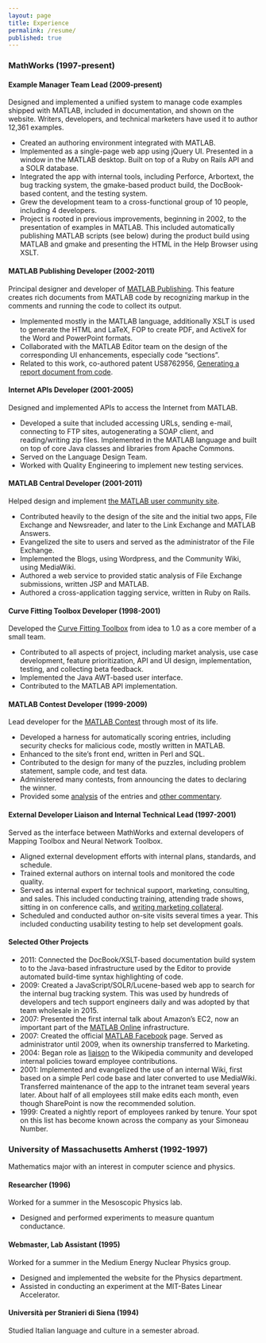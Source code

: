 ```yaml
---
layout: page
title: Experience
permalink: /resume/
published: true
---
```


### MathWorks (1997-present)

#### Example Manager Team Lead (2009-present)
Designed and implemented a unified system to manage code examples shipped with MATLAB, included in documentation, and shown on the website. Writers, developers, and technical marketers have used it to author 12,361 examples.

- Created an authoring environment integrated with MATLAB.
- Implemented as a single-page web app using jQuery UI. Presented in a window in the MATLAB desktop. Built on top of a Ruby on Rails API and a SOLR database.
- Integrated the app with internal tools, including Perforce, Arbortext, the bug tracking system, the gmake-based product build, the DocBook-based content, and the testing system.
- Grew the development team to a cross-functional group of 10 people, including 4 developers.
- Project is rooted in previous improvements, beginning in 2002, to the presentation of examples in MATLAB. This included automatically publishing MATLAB scripts (see below) during the product build using MATLAB and gmake and presenting the HTML in the Help Browser using XSLT.

#### MATLAB Publishing Developer (2002-2011)
Principal designer and developer of [MATLAB Publishing](http://www.mathworks.com/help/matlab/matlab_prog/publishing-matlab-code.html). This feature creates rich documents from MATLAB code by recognizing markup in the comments and running the code to collect its output.

- Implemented mostly in the MATLAB language, additionally  XSLT is used to generate the HTML and LaTeX, FOP to create PDF, and ActiveX for the Word and PowerPoint formats.
- Collaborated with the MATLAB Editor team on the design of the corresponding UI enhancements, especially code “sections”.
- Related to this work, co-authored patent US8762956, [Generating a report document from code](http://patft.uspto.gov/netacgi/nph-Parser?Sect2=PTO1&Sect2=HITOFF&p=1&u=/netahtml/PTO/search-bool.html&r=1&f=G&l=50&d=PALL&RefSrch=yes&Query=PN/8762956).

#### Internet APIs Developer (2001-2005)
Designed and implemented APIs to access the Internet from MATLAB.

- Developed a suite that included accessing URLs, sending e-mail, connecting to FTP sites, autogenerating a SOAP client, and reading/writing zip files. Implemented in the MATLAB language and built on top of core Java classes and libraries from Apache Commons.
- Served on the Language Design Team.
- Worked with Quality Engineering to implement new testing services.

#### MATLAB Central Developer (2001-2011)
Helped design and implement [the MATLAB user community site](https://www.mathworks.com/matlabcentral/).

- Contributed heavily to the design of the site and the initial two apps, File Exchange and Newsreader, and later to the Link Exchange and MATLAB Answers.
- Evangelized the site to users and served as the administrator of the File Exchange.
- Implemented the Blogs, using Wordpress, and the Community Wiki, using MediaWiki.
- Authored a web service to provided static analysis of File Exchange submissions, written JSP and MATLAB.
- Authored a cross-application tagging service, written in Ruby on Rails.

#### Curve Fitting Toolbox Developer (1998-2001)
Developed the [Curve Fitting Toolbox](http://www.mathworks.com/products/curvefitting/) from idea to 1.0 as a core member of a small team.

- Contributed to all aspects of project, including market analysis, use case development, feature prioritization, API and UI design, implementation, testing, and collecting beta feedback.
- Implemented the Java AWT-based user interface.
- Contributed to the MATLAB API implementation.

#### MATLAB Contest Developer (1999-2009)
Lead developer for the [MATLAB Contest](http://www.mathworks.com/matlabcentral/contest/) through most of its life.

- Developed a harness for automatically scoring entries, including security checks for malicious code, mostly written in MATLAB.
- Enhanced to the site’s front end, written in Perl and SQL.
- Contributed to the design for many of the puzzles, including problem statement, sample code, and test data.
- Administered many contests, from announcing the dates to declaring the winner.
- Provided some [analysis](http://www.mathworks.com/matlabcentral/contest/contests/19/statistics.html) of the entries and [other commentary](http://blogs.mathworks.com/contest/2002/11/08/a-contest-story/).

#### External Developer Liaison and Internal Technical Lead (1997-2001)
Served as the interface between MathWorks and external developers of Mapping Toolbox and Neural Network Toolbox.

- Aligned external development efforts with internal plans, standards, and schedule.
- Trained external authors on internal tools and monitored the code quality.
- Served as internal expert for technical support, marketing, consulting, and sales. This included conducting training, attending trade shows, sitting in on conference calls, and [writing marketing collateral](http://www.mathworks.com/company/newsletters/articles/neural-networks-provide-solutions-to-real-world-problems-powerful-new-algorithms-to-explore-classify-and-identify-patterns-in-data.html).
- Scheduled and conducted author on-site visits several times a year. This included conducting usability testing to help set development goals.

#### Selected Other Projects
- 2011: Connected the DocBook/XSLT-based documentation build system to to the Java-based infrastructure used by the Editor to provide automated build-time syntax highlighting of code.
- 2009: Created a JavaScript/SOLR/Lucene-based web app to search for the internal bug tracking system. This was used by hundreds of developers and tech support engineers daily and was adopted by that team wholesale in 2015.
- 2007: Presented  the first internal talk about Amazon’s EC2, now an important part of the [MATLAB Online](http://www.mathworks.com/products/matlab-online/) infrastructure.
- 2007: Created the official [MATLAB Facebook](https://www.facebook.com/MATLAB) page. Served as administrator until 2009, when its ownership transferred to Marketing.
- 2004: Began role as [liaison](https://en.wikipedia.org/wiki/User:Simoneau) to the Wikipedia community and developed internal policies toward employee contributions.
- 2001: Implemented and evangelized the use of an internal Wiki, first based on a simple Perl code base and later converted to use MediaWiki. Transferred maintenance of the app to the intranet team several years later. About half of all employees still make edits each month, even though SharePoint is now the recommended solution.
- 1999: Created a nightly report of employees ranked by tenure. Your spot on this list has become known across the company as your Simoneau Number.

### University of Massachusetts Amherst (1992-1997)
Mathematics major with an interest in computer science and physics.

#### Researcher (1996)
Worked for a summer in the Mesoscopic Physics lab.

- Designed and performed experiments to measure quantum conductance.

#### Webmaster, Lab Assistant (1995)
Worked for a summer in the Medium Energy Nuclear Physics group.

- Designed and implemented the website for the Physics department.
- Assisted in conducting an experiment at the MIT-Bates Linear Accelerator.

#### Università per Stranieri di Siena (1994)
Studied Italian language and culture in a semester abroad.
